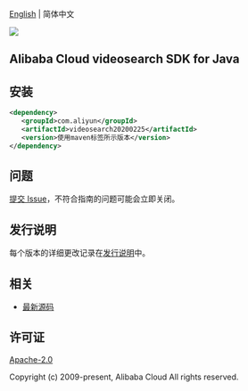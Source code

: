[English](README.md) | 简体中文

![](https://aliyunsdk-pages.alicdn.com/icons/AlibabaCloud.svg)

## Alibaba Cloud videosearch SDK for Java

## 安装

```xml
<dependency>
   <groupId>com.aliyun</groupId>
   <artifactId>videosearch20200225</artifactId>
   <version>使用maven标签所示版本</version>
</dependency>
```

## 问题

[提交 Issue](https://github.com/aliyun/alibabacloud-sdk/issues/new)，不符合指南的问题可能会立即关闭。

## 发行说明

每个版本的详细更改记录在[发行说明](./ChangeLog.txt)中。

## 相关

- [最新源码](https://github.com/aliyun/alibabacloud-sdk/tree/master/java)

## 许可证

[Apache-2.0](http://www.apache.org/licenses/LICENSE-2.0)

Copyright (c) 2009-present, Alibaba Cloud All rights reserved.
